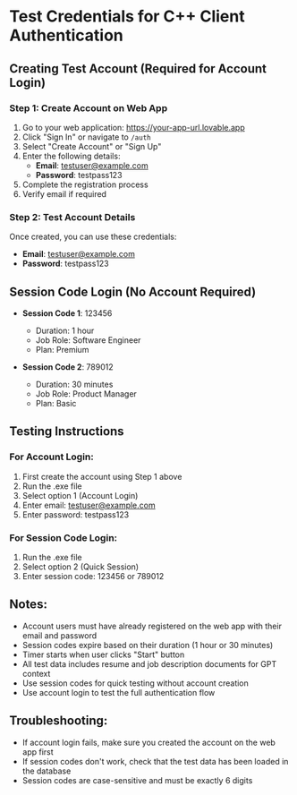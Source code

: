 
# Test Credentials for C++ Client Authentication

## Creating Test Account (Required for Account Login)

### Step 1: Create Account on Web App
1. Go to your web application: https://your-app-url.lovable.app
2. Click "Sign In" or navigate to `/auth`
3. Select "Create Account" or "Sign Up"
4. Enter the following details:
   - **Email**: testuser@example.com
   - **Password**: testpass123
5. Complete the registration process
6. Verify email if required

### Step 2: Test Account Details
Once created, you can use these credentials:
- **Email**: testuser@example.com
- **Password**: testpass123

## Session Code Login (No Account Required)
- **Session Code 1**: 123456
  - Duration: 1 hour
  - Job Role: Software Engineer
  - Plan: Premium

- **Session Code 2**: 789012
  - Duration: 30 minutes  
  - Job Role: Product Manager
  - Plan: Basic

## Testing Instructions

### For Account Login:
1. First create the account using Step 1 above
2. Run the .exe file
3. Select option 1 (Account Login)
4. Enter email: testuser@example.com
5. Enter password: testpass123

### For Session Code Login:
1. Run the .exe file
2. Select option 2 (Quick Session)
3. Enter session code: 123456 or 789012

## Notes:
- Account users must have already registered on the web app with their email and password
- Session codes expire based on their duration (1 hour or 30 minutes)
- Timer starts when user clicks "Start" button
- All test data includes resume and job description documents for GPT context
- Use session codes for quick testing without account creation
- Use account login to test the full authentication flow

## Troubleshooting:
- If account login fails, make sure you created the account on the web app first
- If session codes don't work, check that the test data has been loaded in the database
- Session codes are case-sensitive and must be exactly 6 digits
